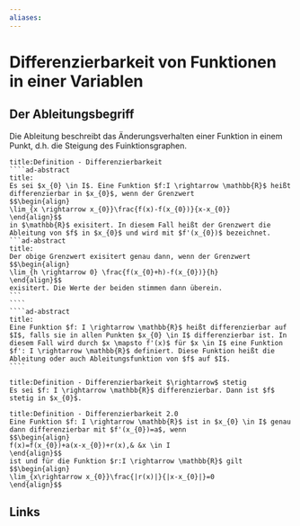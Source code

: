 ```yaml
---
aliases: 
---
```

# Differenzierbarkeit von Funktionen in einer Variablen 
## Der Ableitungsbegriff
Die Ableitung beschreibt das Änderungsverhalten einer Funktion in einem Punkt, d.h. die Steigung des Fuinktionsgraphen.
`````ad-abstract
title:Definition - Differenzierbarkeit
````ad-abstract
title:
Es sei $x_{0} \in I$. Eine Funktion $f:I \rightarrow \mathbb{R}$ heißt differenzierbar in $x_{0}$, wenn der Grenzwert
$$\begin{align}
\lim_{x \rightarrow x_{0}}\frac{f(x)-f(x_{0})}{x-x_{0}}
\end{align}$$
in $\mathbb{R}$ exisitert. In diesem Fall heißt der Grenzwert die Ableitung von $f$ in $x_{0}$ und wird mit $f'(x_{0})$ bezeichnet.
```ad-abstract
title:
Der obige Grenzwert exisitert genau dann, wenn der Grenzwert
$$\begin{align}
\lim_{h \rightarrow 0} \frac{f(x_{0}+h)-f(x_{0})}{h}
\end{align}$$
exisitert. Die Werte der beiden stimmen dann überein.
```
````
````ad-abstract
title:
Eine Funktion $f: I \rightarrow \mathbb{R}$ heißt differenzierbar auf $I$, falls sie in allen Punkten $x_{0} \in I$ differenzierbar ist. In diesem Fall wird durch $x \mapsto f'(x)$ für $x \in I$ eine Funktion $f': I \rightarrow \mathbb{R}$ definiert. Diese Funktion heißt die Ableitung oder auch Ableitungsfunktion von $f$ auf $I$.
````
`````

```ad-abstract
title:Definition - Differenzierbarkeit $\rightarrow$ stetig
Es sei $f: I \rightarrow \mathbb{R}$ differenzierbar. Dann ist $f$ stetig in $x_{0}$.
```

```ad-abstract
title:Definition - Differenzierbarkeit 2.0
Eine Funktion $f: I \rightarrow \mathbb{R}$ ist in $x_{0} \in I$ genau dann differenzierbar mit $f'(x_{0})=a$, wenn
$$\begin{align}
f(x)=f(x_{0})+a(x-x_{0})+r(x),& &x \in I
\end{align}$$
ist und für die Funktion $r:I \rightarrow \mathbb{R}$ gilt
$$\begin{align}
\lim_{x\rightarrow x_{0}}\frac{|r(x)|}{|x-x_{0}|}=0
\end{align}$$
```


## Links